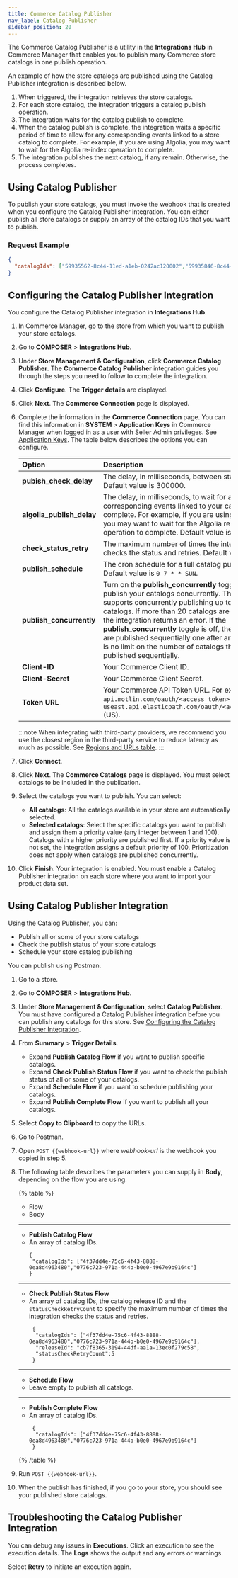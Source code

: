 ```yaml
---
title: Commerce Catalog Publisher 
nav_label: Catalog Publisher 
sidebar_position: 20
---
```


The Commerce Catalog Publisher is a utility in the **Integrations Hub** in Commerce Manager that enables you to publish many Commerce store catalogs in one publish operation. 

An example of how the store catalogs are published using the Catalog Publisher integration is described below.

1. When triggered, the integration retrieves the store catalogs.
1. For each store catalog, the integration triggers a catalog publish operation. 
1. The integration waits for the catalog publish to complete.  
1. When the catalog publish is complete, the integration waits a specific period of time to allow for any corresponding events linked to a store catalog to complete. For example, if you are using Algolia, you may want to wait for the Algolia re-index operation to complete. 
1. The integration publishes the next catalog, if any remain.  Otherwise, the process completes.

## Using Catalog Publisher

To publish your store catalogs, you must invoke the webhook that is created when you configure the Catalog Publisher integration. You can either publish all store catalogs or supply an array of the catalog IDs that you want to publish. 

### Request Example

```json
{
  "catalogIds": ["59935562-8c44-11ed-a1eb-0242ac120002","59935846-8c44-11ed-a1eb-0242ac120002"]
}
```

## Configuring the Catalog Publisher Integration

You configure the Catalog Publisher integration in **Integrations Hub**.

1. In Commerce Manager, go to the store from which you want to publish your store catalogs.
1. Go to **COMPOSER** > **Integrations Hub**.
1. Under **Store Management & Configuration**, click **Commerce Catalog Publisher**. The **Commerce Catalog Publisher** integration guides you through the steps you need to follow to complete the integration.
1. Click **Configure**. The **Trigger details** are displayed.
1. Click **Next**. The **Commerce Connection** page is displayed.
1. Complete the information in the **Commerce Connection** page. You can find this information in **SYSTEM** > **Application Keys** in Commerce Manager when logged in as a user with Seller Admin privileges. See [Application Keys](/docs/commerce-cloud/authentication/application-keys/application-keys-overview). The table below describes the options you can configure. 

    | Option | Description |
    |:--- | :--- |
    | **pubish_check_delay** | The delay, in milliseconds, between status checks. Default value is 300000. |
    | **algolia_publish_delay** | The delay, in milliseconds, to wait for any corresponding events linked to your catalog to complete. For example, if you are using Algolia, you may want to wait for the Algolia re-index operation to complete. Default value is 300000. |
    | **check_status_retry** | The maximum number of times the integration checks the status and retries. Default value is 15. |
    | **publish_schedule**  | The cron schedule for a full catalog publish. Default value is `0 7 * * SUN`. |
    | **publish_concurrently**  | Turn on the **publish_concurrently** toggle to publish your catalogs concurrently. The integration supports concurrently publishing up to 20 catalogs. If more than 20 catalogs are included, the integration returns an error. If the **publish_concurrently** toggle is off, then catalogs are published sequentially one after another. There is no limit on the number of catalogs that can be published sequentially. |
    | **Client-ID** | Your Commerce Client ID. |
    | **Client-Secret** | Your Commerce Client Secret. | 
    | **Token URL** |Your Commerce API Token URL. For example, `api.motlin.com/oauth/<access_token>` (EU) or `useast.api.elasticpath.com/oauth/<access_token>` (US).|

    :::note
    When integrating with third-party providers, we recommend you use the closest region in the third-party service to reduce latency as much as possible. See [Regions and URLs table](/docs/commerce-cloud/api-overview/elastic-path-domains#regions-and-ur-ls).
    :::

1. Click **Connect**.
1. Click **Next**. The **Commerce Catalogs** page is displayed. You must select catalogs to be included in the publication. 
1. Select the catalogs you want to publish. You can select:
    - **All catalogs**: All the catalogs available in your store are automatically selected.
    - **Selected catalogs**: Select the specific catalogs you want to publish and assign them a priority value (any integer between 1 and 100). Catalogs with a higher priority are published first. If a priority value is not set, the integration assigns a default priority of 100. Prioritization does not apply when catalogs are published concurrently. 
1. Click **Finish**. Your integration is enabled. You must enable a Catalog Publisher integration on each store where you want to import your product data set.  

## Using Catalog Publisher Integration

Using the Catalog Publisher, you can:

- Publish all or some of your store catalogs
- Check the publish status of your store catalogs
- Schedule your store catalog publishing

You can publish using Postman. 

1. Go to a store.
1. Go to **COMPOSER** > **Integrations Hub**.
1. Under **Store Management & Configuration**, select **Catalog Publisher**. You must have configured a Catalog Publisher integration before you can publish any catalogs for this store. See [Configuring the Catalog Publisher Integration](##configuring-the-catalog-publisher-integration).
1. From **Summary** > **Trigger Details**. 

    - Expand **Publish Catalog Flow** if you want to publish specific catalogs.
    - Expand **Check Publish Status Flow** if you want to check the publish status of all or some of your catalogs.
    - Expand **Schedule Flow** if you want to schedule publishing your catalogs.
    - Expand **Publish Complete Flow** if you want to publish all your catalogs.

1. Select **Copy to Clipboard** to copy the URLs.
1. Go to Postman.
1. Open `POST {{webhook-url}}` where *webhook-url* is the webhook you copied in step 5.
1. The following table describes the parameters you can supply in **Body**, depending on the flow you are using. 

    {% table %}
    * Flow
    * Body
    ---
    * **Publish Catalog Flow**
    *  An array of catalog IDs.
       ```
       {
        "catalogIds": ["4f37dd4e-75c6-4f43-8888-0ea8d4963480","0776c723-971a-444b-b0e0-4967e9b9164c"]
       }
       ```
    ---
    * **Check Publish Status Flow**
    * An array of catalog IDs, the catalog release ID and the `statusCheckRetryCount` to specify the maximum number of times the integration checks the status and retries.
      ```
       {
        "catalogIds": ["4f37dd4e-75c6-4f43-8888-0ea8d4963480","0776c723-971a-444b-b0e0-4967e9b9164c"],
        "releaseId": "cb7f8365-3194-44df-aa1a-13ec0f279c58",
        "statusCheckRetryCount":5
       }
       ```

    ---
    * **Schedule Flow** 
    * Leave empty to publish all catalogs.
    ---
    * **Publish Complete Flow**
    * An array of catalog IDs.
      ```
       {
        "catalogIds": ["4f37dd4e-75c6-4f43-8888-0ea8d4963480","0776c723-971a-444b-b0e0-4967e9b9164c"]
       }
       ```
    {% /table %}


1. Run `POST {{webhook-url}}`.
1. When the publish has finished, if you go to your store, you should see your published store catalogs.

## Troubleshooting the Catalog Publisher Integration

You can debug any issues in **Executions**. Click an execution to see the execution details. The **Logs** shows the output and any errors or warnings.

Select **Retry** to initiate an execution again.
